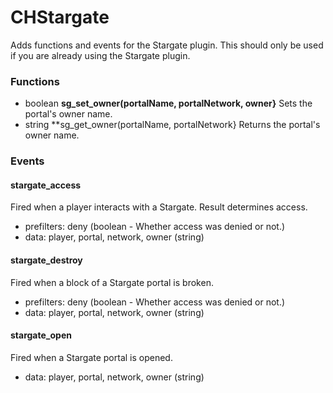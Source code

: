 # CHStargate

Adds functions and events for the Stargate plugin. This should only be used if you are already using the Stargate plugin.

### Functions

* boolean **sg_set_owner(portalName, portalNetwork, owner}** Sets the portal's owner name.
* string **sg_get_owner(portalName, portalNetwork} Returns the portal's owner name.

### Events
#### stargate_access

Fired when a player interacts with a Stargate. Result determines access.

* prefilters: deny (boolean - Whether access was denied or not.)
* data: player, portal, network, owner (string)

#### stargate_destroy

Fired when a block of a Stargate portal is broken.

* prefilters: deny (boolean - Whether access was denied or not.)
* data: player, portal, network, owner (string)

#### stargate_open

Fired when a Stargate portal is opened.

* data: player, portal, network, owner (string)